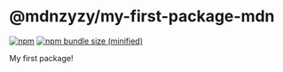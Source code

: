 # @mdnzyzy/my-first-package-mdn


[![npm](https://img.shields.io/npm/v/@mdnzyzy/my-first-package-mdn.svg)](https://github.com/matthew-attuned/my-first-package-mdn)
[![npm bundle size (minified)](https://img.shields.io/bundlephobia/min/react.svg)](https://github.com/matthew-attuned/my-first-package-mdn)

My first package!